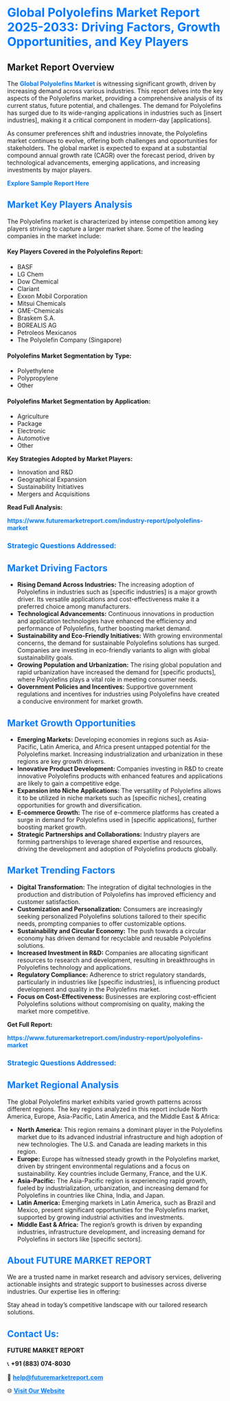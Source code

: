 <h1 style="color: #007BFF;">Global Polyolefins Market Report 2025-2033: Driving Factors, Growth Opportunities, and Key Players</h1>

<section id="overview">
<h2>Market Report Overview</h2>
<p>The <a href="https://www.futuremarketreport.com/industry-report/polyolefins-market" style="color: #007BFF; text-decoration: none;"><strong>Global Polyolefins Market</strong></a> is witnessing significant growth, driven by increasing demand across various industries. This report delves into the key aspects of the Polyolefins market, providing a comprehensive analysis of its current status, future potential, and challenges. The demand for Polyolefins has surged due to its wide-ranging applications in industries such as [insert industries], making it a critical component in modern-day [applications].</p>
<p>As consumer preferences shift and industries innovate, the Polyolefins market continues to evolve, offering both challenges and opportunities for stakeholders. The global market is expected to expand at a substantial compound annual growth rate (CAGR) over the forecast period, driven by technological advancements, emerging applications, and increasing investments by major players.</p>
</section>

<section id="overview">
<p><a href="https://www.futuremarketreport.com/request-sample/reportId=88709" style="color: #007BFF; text-decoration: none;"><strong>Explore Sample Report Here</strong></a></p>
</section>

<section id="key-players">
<h2 style="color: #007BFF;">Market Key Players Analysis</h2>
<p>The Polyolefins market is characterized by intense competition among key players striving to capture a larger market share. Some of the leading companies in the market include:</p>
<h4>Key Players Covered in the Polyolefins Report:</h4>
<ul><li>BASF</li><li>LG Chem</li><li>Dow Chemical</li><li>Clariant</li><li>Exxon Mobil Corporation</li><li>Mitsui Chemicals</li><li>GME-Chemicals</li><li>Braskem S.A.</li><li>BOREALIS AG</li><li>Petroleos Mexicanos</li><li>The Polyolefin Company (Singapore)</li></ul>
<h4>Polyolefins Market Segmentation by Type:</h4>
<ul><li>Polyethylene</li><li>Polypropylene</li><li>Other</li></ul>

<h4>Polyolefins Market Segmentation by Application:</h4>
<ul><li>Agriculture</li><li>Package</li><li>Electronic</li><li>Automotive</li><li>Other</li></ul>
<p><strong>Key Strategies Adopted by Market Players:</strong></p>
<ul>
<li>Innovation and R&D</li>
<li>Geographical Expansion</li>
<li>Sustainability Initiatives</li>
<li>Mergers and Acquisitions</li>
</ul>
</section>

<section>
<p><strong>Read Full Analysis: </strong></p><a href="https://www.futuremarketreport.com/industry-report/polyolefins-market" style="color: #007BFF; text-decoration: none;"><strong>https://www.futuremarketreport.com/industry-report/polyolefins-market</strong></a>
<h3 style="color: #007BFF;">Strategic Questions Addressed:</h3>
</section>

<section id="driving-factors">
<h2 style="color: #007BFF;">Market Driving Factors</h2>
<ul>
<li><strong>Rising Demand Across Industries:</strong> The increasing adoption of Polyolefins in industries such as [specific industries] is a major growth driver. Its versatile applications and cost-effectiveness make it a preferred choice among manufacturers.</li>
<li><strong>Technological Advancements:</strong> Continuous innovations in production and application technologies have enhanced the efficiency and performance of Polyolefins, further boosting market demand.</li>
<li><strong>Sustainability and Eco-Friendly Initiatives:</strong> With growing environmental concerns, the demand for sustainable Polyolefins solutions has surged. Companies are investing in eco-friendly variants to align with global sustainability goals.</li>
<li><strong>Growing Population and Urbanization:</strong> The rising global population and rapid urbanization have increased the demand for [specific products], where Polyolefins plays a vital role in meeting consumer needs.</li>
<li><strong>Government Policies and Incentives:</strong> Supportive government regulations and incentives for industries using Polyolefins have created a conducive environment for market growth.</li>
</ul>
</section>

<section id="growth-opportunities">
<h2 style="color: #007BFF;">Market Growth Opportunities</h2>
<ul>
<li><strong>Emerging Markets:</strong> Developing economies in regions such as Asia-Pacific, Latin America, and Africa present untapped potential for the Polyolefins market. Increasing industrialization and urbanization in these regions are key growth drivers.</li>
<li><strong>Innovative Product Development:</strong> Companies investing in R&D to create innovative Polyolefins products with enhanced features and applications are likely to gain a competitive edge.</li>
<li><strong>Expansion into Niche Applications:</strong> The versatility of Polyolefins allows it to be utilized in niche markets such as [specific niches], creating opportunities for growth and diversification.</li>
<li><strong>E-commerce Growth:</strong> The rise of e-commerce platforms has created a surge in demand for Polyolefins used in [specific applications], further boosting market growth.</li>
<li><strong>Strategic Partnerships and Collaborations:</strong> Industry players are forming partnerships to leverage shared expertise and resources, driving the development and adoption of Polyolefins products globally.</li>
</ul>
</section>

<section id="trending-factors">
<h2 style="color: #007BFF;">Market Trending Factors</h2>
<ul>
<li><strong>Digital Transformation:</strong> The integration of digital technologies in the production and distribution of Polyolefins has improved efficiency and customer satisfaction.</li>
<li><strong>Customization and Personalization:</strong> Consumers are increasingly seeking personalized Polyolefins solutions tailored to their specific needs, prompting companies to offer customizable options.</li>
<li><strong>Sustainability and Circular Economy:</strong> The push towards a circular economy has driven demand for recyclable and reusable Polyolefins solutions.</li>
<li><strong>Increased Investment in R&D:</strong> Companies are allocating significant resources to research and development, resulting in breakthroughs in Polyolefins technology and applications.</li>
<li><strong>Regulatory Compliance:</strong> Adherence to strict regulatory standards, particularly in industries like [specific industries], is influencing product development and quality in the Polyolefins market.</li>
<li><strong>Focus on Cost-Effectiveness:</strong> Businesses are exploring cost-efficient Polyolefins solutions without compromising on quality, making the market more competitive.</li>
</ul>
</section>

<section>
<p><strong>Get Full Report: </strong></p><a href="https://www.futuremarketreport.com/industry-report/polyolefins-market" style="color: #007BFF; text-decoration: none;"><strong>https://www.futuremarketreport.com/industry-report/polyolefins-market</strong></a>
<h3 style="color: #007BFF;">Strategic Questions Addressed:</h3>
</section>


<section id="regional-analysis">
<h2 style="color: #007BFF;">Market Regional Analysis</h2>
<p>The global Polyolefins market exhibits varied growth patterns across different regions. The key regions analyzed in this report include North America, Europe, Asia-Pacific, Latin America, and the Middle East & Africa:</p>
<ul>
<li><strong>North America:</strong> This region remains a dominant player in the Polyolefins market due to its advanced industrial infrastructure and high adoption of new technologies. The U.S. and Canada are leading markets in this region.</li>
<li><strong>Europe:</strong> Europe has witnessed steady growth in the Polyolefins market, driven by stringent environmental regulations and a focus on sustainability. Key countries include Germany, France, and the U.K.</li>
<li><strong>Asia-Pacific:</strong> The Asia-Pacific region is experiencing rapid growth, fueled by industrialization, urbanization, and increasing demand for Polyolefins in countries like China, India, and Japan.</li>
<li><strong>Latin America:</strong> Emerging markets in Latin America, such as Brazil and Mexico, present significant opportunities for the Polyolefins market, supported by growing industrial activities and investments.</li>
<li><strong>Middle East & Africa:</strong> The region’s growth is driven by expanding industries, infrastructure development, and increasing demand for Polyolefins in sectors like [specific sectors].</li>
</ul>
</section>

<footer>
<h2 style="color: #007BFF;">About FUTURE MARKET REPORT</h2>
<p>We are a trusted name in market research and advisory services, delivering actionable insights and strategic support to businesses across diverse industries. Our expertise lies in offering:</p>

<p>Stay ahead in today’s competitive landscape with our tailored research solutions.</p>

<h2 style="color: #007BFF;">Contact Us:</h2>
<p><strong>FUTURE MARKET REPORT</strong></p>
<p>📞 <strong>+91 (883) 074-8030</strong></p>
<p>📧 <strong><a href="mailto:help@futuremarketreport.com" style="color: #007BFF;">help@futuremarketreport.com</a></strong></p>
<p>🌐 <strong><a href="https://www.futuremarketreport.com/" style="color: #007BFF;">Visit Our Website</a></strong></p>
</footer>